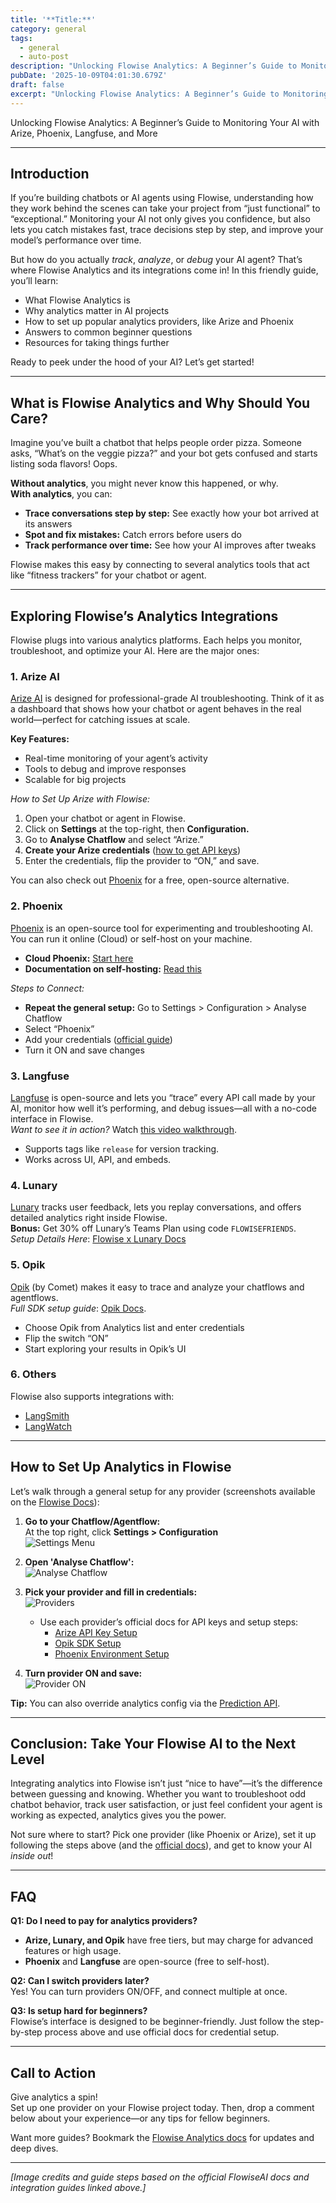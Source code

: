 ```yaml
---
title: '**Title:**'
category: general
tags:
  - general
  - auto-post
description: "Unlocking Flowise Analytics: A Beginner’s Guide to Monitoring Your AI with Arize, Phoenix, Langfuse, and More"
pubDate: '2025-10-09T04:01:30.679Z'
draft: false
excerpt: "Unlocking Flowise Analytics: A Beginner’s Guide to Monitoring Your AI with Arize, Phoenix, Langfuse, and More"
---
```


Unlocking Flowise Analytics: A Beginner’s Guide to Monitoring Your AI with Arize, Phoenix, Langfuse, and More

---

## Introduction

If you’re building chatbots or AI agents using Flowise, understanding how they work behind the scenes can take your project from “just functional” to “exceptional.” Monitoring your AI not only gives you confidence, but also lets you catch mistakes fast, trace decisions step by step, and improve your model’s performance over time.

But how do you actually *track*, *analyze*, or *debug* your AI agent? That’s where Flowise Analytics and its integrations come in! In this friendly guide, you’ll learn:

- What Flowise Analytics is
- Why analytics matter in AI projects
- How to set up popular analytics providers, like Arize and Phoenix
- Answers to common beginner questions
- Resources for taking things further

Ready to peek under the hood of your AI? Let’s get started!

---

## What is Flowise Analytics and Why Should You Care?

Imagine you’ve built a chatbot that helps people order pizza. Someone asks, “What’s on the veggie pizza?” and your bot gets confused and starts listing soda flavors! Oops.

**Without analytics**, you might never know this happened, or why.  
**With analytics**, you can:

- **Trace conversations step by step:** See exactly how your bot arrived at its answers
- **Spot and fix mistakes:** Catch errors before users do
- **Track performance over time:** See how your AI improves after tweaks

Flowise makes this easy by connecting to several analytics tools that act like “fitness trackers” for your chatbot or agent.

---

## Exploring Flowise’s Analytics Integrations

Flowise plugs into various analytics platforms. Each helps you monitor, troubleshoot, and optimize your AI. Here are the major ones:

### 1. Arize AI

[Arize AI](https://docs.arize.com/arize) is designed for professional-grade AI troubleshooting. Think of it as a dashboard that shows how your chatbot or agent behaves in the real world—perfect for catching issues at scale.

**Key Features:**

- Real-time monitoring of your agent’s activity
- Tools to debug and improve responses
- Scalable for big projects

*How to Set Up Arize with Flowise:*

1. Open your chatbot or agent in Flowise.
2. Click on **Settings** at the top-right, then **Configuration.**
3. Go to **Analyse Chatflow** and select “Arize.”
4. **Create your Arize credentials** ([how to get API keys](https://docs.arize.com/arize/llm-tracing/quickstart-llm#get-your-api-keys))
5. Enter the credentials, flip the provider to “ON,” and save.

You can also check out [Phoenix](https://docs.flowiseai.com/using-flowise/analytics/phoenix) for a free, open-source alternative.

### 2. Phoenix

[Phoenix](https://docs.arize.com/phoenix/self-hosting) is an open-source tool for experimenting and troubleshooting AI. You can run it online (Cloud) or self-host on your machine.

- **Cloud Phoenix:** [Start here](https://app.phoenix.arize.com/login)
- **Documentation on self-hosting:** [Read this](https://docs.arize.com/phoenix/environments)

*Steps to Connect:*

- **Repeat the general setup:** Go to Settings > Configuration > Analyse Chatflow
- Select “Phoenix”
- Add your credentials ([official guide](https://docs.arize.com/phoenix/environments))
- Turn it ON and save changes

### 3. Langfuse

[Langfuse](https://langfuse.com) is open-source and lets you “trace” every API call made by your AI, monitor how well it’s performing, and debug issues—all with a no-code interface in Flowise.  
*Want to see it in action?* Watch [this video walkthrough](https://youtu.be/iFsSW6HHoa0).

- Supports tags like `release` for version tracking.
- Works across UI, API, and embeds.

### 4. Lunary

[Lunary](https://lunary.ai/) tracks user feedback, lets you replay conversations, and offers detailed analytics right inside Flowise.  
**Bonus:** Get 30% off Lunary’s Teams Plan using code `FLOWISEFRIENDS`.  
*Setup Details Here*: [Flowise x Lunary Docs](https://lunary.ai/docs/integrations/flowise)

### 5. Opik

[Opik](https://www.comet.com/site/products/opik/) (by Comet) makes it easy to trace and analyze your chatflows and agentflows.  
*Full SDK setup guide*: [Opik Docs](https://www.comet.com/docs/opik/tracing/sdk_configuration).

- Choose Opik from Analytics list and enter credentials
- Flip the switch “ON” 
- Start exploring your results in Opik’s UI

### 6. Others

Flowise also supports integrations with:

- [LangSmith](https://smith.langchain.com/)
- [LangWatch](https://langwatch.ai/)

---

## How to Set Up Analytics in Flowise 

Let’s walk through a general setup for any provider (screenshots available on the [Flowise Docs](https://docs.flowiseai.com/using-flowise/analytics)):

1. **Go to your Chatflow/Agentflow:**  
   At the top right, click **Settings > Configuration**  
   ![Settings Menu](https://823733684-files.gitbook.io/~/files/v0/b/gitbook-x-prod.appspot.com/o/spaces%2F00tYLwhz5RyR7fJEhrWy%2Fuploads%2Fgit-blob-c4693d4dc7a34d3203ee60dc442eaeacb6798b22%2Fanalytic-1.webp?alt=media)

2. **Open 'Analyse Chatflow':**  
   ![Analyse Chatflow](https://823733684-files.gitbook.io/~/files/v0/b/gitbook-x-prod.appspot.com/o/spaces%2F00tYLwhz5RyR7fJEhrWy%2Fuploads%2Fgit-blob-93e50237b8df24cb113a69c3b9e04487527ccadd%2Fanalytic-2.png?alt=media)

3. **Pick your provider and fill in credentials:**  
   ![Providers](https://823733684-files.gitbook.io/~/files/v0/b/gitbook-x-prod.appspot.com/o/spaces%2F00tYLwhz5RyR7fJEhrWy%2Fuploads%2Fgit-blob-c668dd1841418781b2959b06ec441e7de86b0320%2Fimage%20(82).png?alt=media)
   - Use each provider’s official docs for API keys and setup steps:
     - [Arize API Key Setup](https://docs.arize.com/arize/llm-tracing/quickstart-llm#get-your-api-keys)
     - [Opik SDK Setup](https://www.comet.com/docs/opik/tracing/sdk_configuration)
     - [Phoenix Environment Setup](https://docs.arize.com/phoenix/environments)

4. **Turn provider ON and save:**  
   ![Provider ON](https://823733684-files.gitbook.io/~/files/v0/b/gitbook-x-prod.appspot.com/o/spaces%2F00tYLwhz5RyR7fJEhrWy%2Fuploads%2Fgit-blob-bbb0da47679b34192545931719c0f97cdf21c9a7%2Fimage%20(83).png?alt=media)

**Tip:** You can also override analytics config via the [Prediction API](https://github.com/FlowiseAI/FlowiseDocs/blob/main/en/using-flowise/analytics/api.md#prediction-api).

---

## Conclusion: Take Your Flowise AI to the Next Level

Integrating analytics into Flowise isn’t just “nice to have”—it’s the difference between guessing and knowing. Whether you want to troubleshoot odd chatbot behavior, track user satisfaction, or just feel confident your agent is working as expected, analytics gives you the power.

Not sure where to start? Pick one provider (like Phoenix or Arize), set it up following the steps above (and the [official docs](https://docs.flowiseai.com/using-flowise/analytics)), and get to know your AI *inside out*!

---

## FAQ

**Q1: Do I need to pay for analytics providers?**  
- **Arize, Lunary, and Opik** have free tiers, but may charge for advanced features or high usage.
- **Phoenix** and **Langfuse** are open-source (free to self-host).

**Q2: Can I switch providers later?**  
Yes! You can turn providers ON/OFF, and connect multiple at once.

**Q3: Is setup hard for beginners?**  
Flowise’s interface is designed to be beginner-friendly. Just follow the step-by-step process above and use official docs for credential setup.

---

## Call to Action

Give analytics a spin!  
Set up one provider on your Flowise project today. Then, drop a comment below about your experience—or any tips for fellow beginners.

Want more guides? Bookmark the [Flowise Analytics docs](https://docs.flowiseai.com/using-flowise/analytics) for updates and deep dives.

---

*[Image credits and guide steps based on the official FlowiseAI docs and integration guides linked above.]*